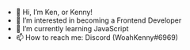 - 👋 Hi, I’m Ken, or Kenny!
- 👀 I’m interested in becoming a Frontend Developer
- 🌱 I’m currently learning JavaScript
- 📫 How to reach me: Discord (WoahKenny#6969)

<!---
WoahKenny/WoahKenny is a ✨ special ✨ repository because its `README.md` (this file) appears on your GitHub profile.
You can click the Preview link to take a look at your changes.
--->
